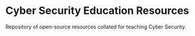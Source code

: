 # Cyber Security Education Resources

Repository of open-source resources collated for teaching Cyber Security.
